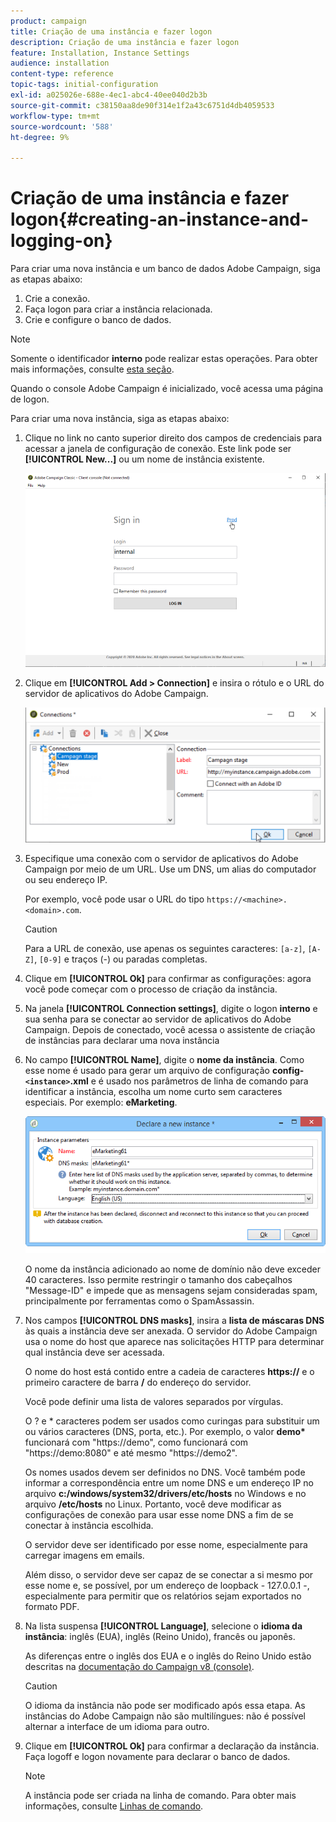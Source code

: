 ```yaml
---
product: campaign
title: Criação de uma instância e fazer logon
description: Criação de uma instância e fazer logon
feature: Installation, Instance Settings
audience: installation
content-type: reference
topic-tags: initial-configuration
exl-id: a025026e-688e-4ec1-abc4-40ee040d2b3b
source-git-commit: c38150aa8de90f314e1f2a43c6751d4db4059533
workflow-type: tm+mt
source-wordcount: '588'
ht-degree: 9%

---
```


# Criação de uma instância e fazer logon{#creating-an-instance-and-logging-on}



Para criar uma nova instância e um banco de dados Adobe Campaign, siga as etapas abaixo:

1. Crie a conexão.
1. Faça logon para criar a instância relacionada.
1. Crie e configure o banco de dados.

>[!NOTE]
>
>Somente o identificador **interno** pode realizar estas operações. Para obter mais informações, consulte [esta seção](../../installation/using/configuring-campaign-server.md#internal-identifier).

Quando o console Adobe Campaign é inicializado, você acessa uma página de logon.

Para criar uma nova instância, siga as etapas abaixo:

1. Clique no link no canto superior direito dos campos de credenciais para acessar a janela de configuração de conexão. Este link pode ser **[!UICONTROL New...]** ou um nome de instância existente.

   ![](assets/s_ncs_install_define_connection_01.png)

1. Clique em **[!UICONTROL Add > Connection]** e insira o rótulo e o URL do servidor de aplicativos do Adobe Campaign.

   ![](assets/s_ncs_install_define_connection_02.png)

1. Especifique uma conexão com o servidor de aplicativos do Adobe Campaign por meio de um URL. Use um DNS, um alias do computador ou seu endereço IP.

   Por exemplo, você pode usar o URL do tipo `https://<machine>.<domain>.com`.

   >[!CAUTION]
   >
   >Para a URL de conexão, use apenas os seguintes caracteres: `[a-z]`, `[A-Z]`, `[0-9]` e traços (-) ou paradas completas.

1. Clique em **[!UICONTROL Ok]** para confirmar as configurações: agora você pode começar com o processo de criação da instância.
1. Na janela **[!UICONTROL Connection settings]**, digite o logon **interno** e sua senha para se conectar ao servidor de aplicativos do Adobe Campaign. Depois de conectado, você acessa o assistente de criação de instâncias para declarar uma nova instância
1. No campo **[!UICONTROL Name]**, digite o **nome da instância**. Como esse nome é usado para gerar um arquivo de configuração **config-`<instance>`.xml** e é usado nos parâmetros de linha de comando para identificar a instância, escolha um nome curto sem caracteres especiais. Por exemplo: **eMarketing**.

   ![](assets/s_ncs_install_create_instance.png)

   O nome da instância adicionado ao nome de domínio não deve exceder 40 caracteres. Isso permite restringir o tamanho dos cabeçalhos &quot;Message-ID&quot; e impede que as mensagens sejam consideradas spam, principalmente por ferramentas como o SpamAssassin.

1. Nos campos **[!UICONTROL DNS masks]**, insira a **lista de máscaras DNS** às quais a instância deve ser anexada. O servidor do Adobe Campaign usa o nome do host que aparece nas solicitações HTTP para determinar qual instância deve ser acessada.

   O nome do host está contido entre a cadeia de caracteres **https://** e o primeiro caractere de barra **/** do endereço do servidor.

   Você pode definir uma lista de valores separados por vírgulas.

   O ? e &#42; caracteres podem ser usados como curingas para substituir um ou vários caracteres (DNS, porta, etc.). Por exemplo, o valor **demo&#42;** funcionará com &quot;https://demo&quot;, como funcionará com &quot;https://demo:8080&quot; e até mesmo &quot;https://demo2&quot;.

   Os nomes usados devem ser definidos no DNS. Você também pode informar a correspondência entre um nome DNS e um endereço IP no arquivo **c:/windows/system32/drivers/etc/hosts** no Windows e no arquivo **/etc/hosts** no Linux. Portanto, você deve modificar as configurações de conexão para usar esse nome DNS a fim de se conectar à instância escolhida.

   O servidor deve ser identificado por esse nome, especialmente para carregar imagens em emails.

   Além disso, o servidor deve ser capaz de se conectar a si mesmo por esse nome e, se possível, por um endereço de loopback - 127.0.0.1 -, especialmente para permitir que os relatórios sejam exportados no formato PDF.

1. Na lista suspensa **[!UICONTROL Language]**, selecione o **idioma da instância**: inglês (EUA), inglês (Reino Unido), francês ou japonês.

   As diferenças entre o inglês dos EUA e o inglês do Reino Unido estão descritas na [documentação do Campaign v8 (console)](https://experienceleague.adobe.com/pt-br/docs/campaign/campaign-v8/new/campaign-ui).

   >[!CAUTION]
   >
   >O idioma da instância não pode ser modificado após essa etapa. As instâncias do Adobe Campaign não são multilíngues: não é possível alternar a interface de um idioma para outro.

1. Clique em **[!UICONTROL Ok]** para confirmar a declaração da instância. Faça logoff e logon novamente para declarar o banco de dados.

   >[!NOTE]
   >
   >A instância pode ser criada na linha de comando. Para obter mais informações, consulte [Linhas de comando](../../installation/using/command-lines.md).

